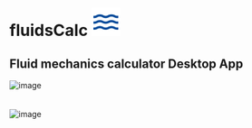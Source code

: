 # fluidsCalc <img src="https://github.com/Ripwords/fluidsCalc/blob/master/public/assets/icon/favicon.png" width="50" height="50">
## Fluid mechanics calculator Desktop App 

![image](https://user-images.githubusercontent.com/58784686/131954398-7bf36a99-af8d-4e1c-aa8f-4b70911f2de2.png)
<br>
<br>
<br>
![image](https://user-images.githubusercontent.com/58784686/131954433-ac5388b6-a646-406a-ad67-eb29c301d4b3.png)

